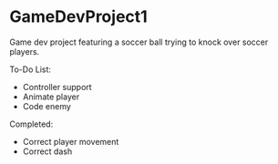 # GameDevProject1
Game dev project featuring a soccer ball trying to knock over soccer players. 


To-Do List:
- Controller support
- Animate player
- Code enemy

Completed:
- Correct player movement
- Correct dash